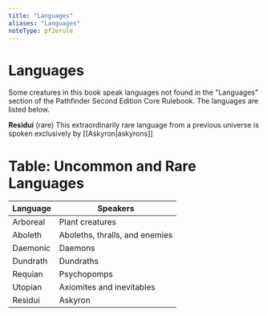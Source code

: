 ```yaml
---
title: "Languages"
aliases: "Languages"
noteType: pf2erule
---
```

# Languages
Some creatures in this book speak languages not found in the "Languages" section of the Pathfinder Second Edition Core Rulebook. The languages are listed below.

**Residui** (rare) This extraordinarily rare language from a previous universe is spoken exclusively by [[Askyron|askyrons]]

# Table: Uncommon and Rare Languages
| Language | Speakers                       |
| -------- | ------------------------------ |
| Arboreal | Plant creatures                |
| Aboleth  | Aboleths, thralls, and enemies |
| Daemonic | Daemons                        |
| Dundrath | Dundraths                      |
| Requian  | Psychopomps                    |
| Utopian  | Axiomites and inevitables      |
| Residui  | Askyron                        | 
